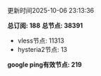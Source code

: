更新时间2025-10-06 23:13:36

**总订阅: 188**
**总节点: 38391**
- vless节点: 11313
- hysteria2节点: 13

**google ping有效节点: 219**

